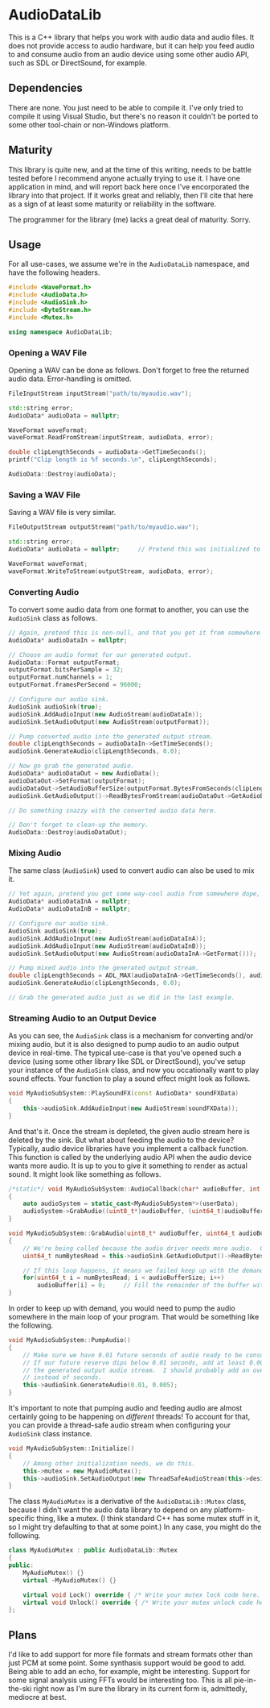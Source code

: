 # AudioDataLib

This is a C++ library that helps you work with audio data and audio files.  It does not provide access to
audio hardware, but it can help you feed audio to and consume audio from an audio device using some other
audio API, such as SDL or DirectSound, for example.

## Dependencies

There are none.  You just need to be able to compile it.  I've only tried to compile it using Visual Studio,
but there's no reason it couldn't be ported to some other tool-chain or non-Windows platform.

## Maturity

This library is quite new, and at the time of this writing, needs to be battle tested before I recommend anyone
actually trying to use it.  I have one application in mind, and will report back here once I've encorporated
the library into that project.  If it works great and reliably, then I'll cite that here as a sign of at least
some maturity or reliability in the software.

The programmer for the library (me) lacks a great deal of maturity.  Sorry.

## Usage

For all use-cases, we assume we're in the `AudioDataLib` namespace, and have the following headers.

```C++
#include <WaveFormat.h>
#include <AudioData.h>
#include <AudioSink.h>
#include <ByteStream.h>
#include <Mutex.h>

using namespace AudioDataLib;
```

### Opening a WAV File

Opening a WAV can be done as follows.  Don't forget to free the returned audio data.  Error-handling is omitted.

```C++
FileInputStream inputStream("path/to/myaudio.wav");

std::string error;
AudioData* audioData = nullptr;

WaveFormat waveFormat;
waveFormat.ReadFromStream(inputStream, audioData, error);

double clipLengthSeconds = audioData->GetTimeSeconds();
printf("Clip length is %f seconds.\n", clipLengthSeconds);

AudioData::Destroy(audioData);
```

### Saving a WAV File

Saving a WAV file is very similar.

```C++
FileOutputStream outputStream("path/to/myaudio.wav");

std::string error;
AudioData* audioData = nullptr;     // Pretend this was initialized to something non-null.

WaveFormat waveFormat;
waveFormat.WriteToStream(outputStream, audioData, error);
```

### Converting Audio

To convert some audio data from one format to another, you can use the `AudioSink` class as follows.

```C++
// Again, pretend this is non-null, and that you got it from somewhere cool.
AudioData* audioDataIn = nullptr;

// Choose an audio format for our generated output.
AudioData::Format outputFormat;
outputFormat.bitsPerSample = 32;
outputFormat.numChannels = 1;
outputFormat.framesPerSecond = 96000;

// Configure our audio sink.
AudioSink audioSink(true);
audioSink.AddAudioInput(new AudioStream(audioDataIn));
audioSink.SetAudioOutput(new AudioStream(outputFormat));

// Pump converted audio into the generated output stream.
double clipLengthSeconds = audioDataIn->GetTimeSeconds();
audioSink.GenerateAudio(clipLengthSeconds, 0.0);

// Now go grab the generated audio.
AudioData* audioDataOut = new AudioData();
audioDataOut->SetFormat(outputFormat);
audioDataOut->SetAudioBufferSize(outputFormat.BytesFromSeconds(clipLengthSeconds));
audioSink.GetAudioOutput()->ReadBytesFromStream(audioDataOut->GetAudioBuffer(), audioDataOut->GetAudioBufferSize());

// Do something snazzy with the converted audio data here.

// Don't forget to clean-up the memory.
AudioData::Destroy(audioDataOut);
```

### Mixing Audio

The same class (`AudioSink`) used to convert audio can also be used to mix it.

```C++
// Yet again, pretend you got some way-cool audio from somewhere dope, yo.  (Pretend these are non-null.)
AudioData* audioDataInA = nullptr;
AudioData* audioDataInB = nullptr;

// Configure our audio sink.
AudioSink audioSink(true);
audioSink.AddAudioInput(new AudioStream(audioDataInA));
audioSink.AddAudioInput(new AudioStream(audioDataInB));
audioSink.SetAudioOutput(new AudioStream(audioDataInA->GetFormat()));

// Pump mixed audio into the generated output stream.
double clipLengthSeconds = ADL_MAX(audioDataInA->GetTimeSeconds(), audioDataInB->GetTimeSeconds());
audioSink.GenerateAudio(clipLengthSeconds, 0.0);

// Grab the generated audio just as we did in the last example.
```

### Streaming Audio to an Output Device

As you can see, the `AudioSink` class is a mechanism for converting and/or mixing audio, but it is
also designed to pump audio to an audio output device in real-time.  The typical use-case is that
you've opened such a device (using some other library like SDL or DirectSound), you've setup your
instance of the `AudioSink` class, and now you occationally want to play sound effects.  Your
function to play a sound effect might look as follows.

```C++
void MyAudioSubSystem::PlaySoundFX(const AudioData* soundFXData)
{
    this->audioSink.AddAudioInput(new AudioStream(soundFXData));
}
```

And that's it.  Once the stream is depleted, the given audio stream here is deleted by the sink.
But what about feeding the audio to the device?  Typically, audio device libraries have you
implement a callback function.  This function is called by the underlying audio API when the
audio device wants more audio.  It is up to you to give it something to render as actual sound.
It might look like something as follows.

```C++
/*static*/ void MyAudioSubSystem::AudioCallback(char* audioBuffer, int audioBufferSize, void* userData)
{
    auto audioSystem = static_cast<MyAudioSubSystem*>(userData);
    audioSystem->GrabAudio((uint8_t*)audioBuffer, (uint64_t)audioBufferSize);
}

void MyAudioSubSystem::GrabAudio(uint8_t* audioBuffer, uint64_t audioBufferSize)
{
    // We're being called because the audio driver needs more audio.  Give it what we have.
    uint64_t numBytesRead = this->audioSink.GetAudioOutput()->ReadBytesFromStream(audioBuffer, audioBufferSize);

    // If this loop happens, it means we failed keep up with the demand from the audio device.
    for(uint64_t i = numBytesRead; i < audioBufferSize; i++)
        audioBuffer[i] = 0;     // Fill the remainder of the buffer with silence.
}
```

In order to keep up with demand, you would need to pump the audio somewhere in the main
loop of your program.  That would be something like the following.

```C++
void MyAudioSubSystem::PumpAudio()
{
    // Make sure we have 0.01 future seconds of audio ready to be consumed by the audio device.
    // If our future reserve dips below 0.01 seconds, add at least 0.005 seconds more of audio to
    // the generated output audio stream.  I should probably add an overload that works with bytes
    // instead of seconds.
    this->audioSink.GenerateAudio(0.01, 0.005);
}
```

It's important to note that pumping audio and feeding audio are almost certainly going to
be happening on *different* threads!  To account for that, you can provide a thread-safe
audio stream when configuring your `AudioSink` class instance.

```C++
void MyAudioSubSystem::Initialize()
{
    // Among other initialization needs, we do this.
    this->mutex = new MyAudioMutex();
    this->audioSink.SetAudioOutput(new ThreadSafeAudioStream(this->desiredAudioFormat, this->mutex, true));
}
```

The class `MyAudioMutex` is a derivative of the `AudioDataLib::Mutex` class, because I didn't
want the audio data library to depend on any platform-specific thing, like a mutex.
(I think standard C++ has some mutex stuff in it, so I might try defaulting to that at some point.)
In any case, you might do the following.

```C++
class MyAudioMutex : public AudioDataLib::Mutex
{
public:
    MyAudioMutex() {}
    virtual ~MyAudioMutex() {}

    virtual void Lock() override { /* Write your mutex lock code here. */ }
    virtual void Unlock() override { /* Write your mutex unlock code here. */ }
};
```

## Plans

I'd like to add support for more file formats and stream formats other than just PCM at some point.
Some synthasis support would be good to add.  Being able to add an echo, for example, might be
interesting.  Support for some signal analysis using FFTs would be interesting too.
This is all pie-in-the-ski right now as I'm sure the library in its current form is,
admittedly, mediocre at best.